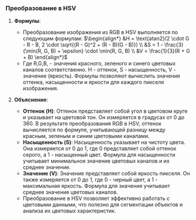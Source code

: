 ### Преобразование в HSV

1. **Формулы**:
    
    - Преобразование изображения из RGB в HSV выполняется по следующим формулам: $\begin{align*} &H = \text{atan2}(2 \cdot G - R - B, 2 \cdot \sqrt{(R - G)^2 + (R - B)(G - B)}) \\ &S = 1 - \frac{3}{\min(R, G, B) + \epsilon} \cdot \min(R, G, B) \\ &V = \frac{1}{3}(R + G + B) \end{align*}​​$
    - Где R,G,B, - значения красного, зеленого и синего цветовых каналов соответственно. H - оттенок, S - насыщенность, V - значение (яркость). Формулы позволяют вычислить значения оттенка, насыщенности и яркости для каждого пикселя изображения.
2. **Объяснение**:
    
    - **Оттенок (H)**: Оттенок представляет собой угол в цветовом круге и указывает на цветовой тон. Он измеряется в градусах от 0 до 360. В результате преобразования RGB в HSV, оттенок вычисляется по формуле, учитывающей разницу между красным, зеленым и синим цветовыми каналами.
    - **Насыщенность (S)**: Насыщенность указывает на чистоту цвета. Она измеряется от 0 до 1, где 0 представляет собой оттенок серого, а 1 - насыщенный цвет. Формула для насыщенности учитывает минимальное значение цветовых каналов и их среднее значение.
    - **Значение (V)**: Значение представляет собой яркость пикселя. Он также измеряется от 0 до 1, где 0 - черный цвет, а 1 - максимальная яркость. Формула для значения учитывает среднее значение цветовых каналов.
    - Преобразование в HSV позволяет эффективно работать с цветовыми данными, что полезно для сегментации объектов и анализа их цветовых характеристик.